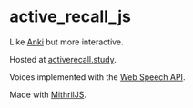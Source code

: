 # active_recall_js
Like [Anki](https://en.wikipedia.org/wiki/Anki_(software)) but more interactive.

Hosted at [activerecall.study](https://activerecall.study).

Voices implemented with the [Web Speech API](https://developer.mozilla.org/en-US/docs/Web/API/Web_Speech_API).

Made with [MithrilJS](https://mithril.js.org/index.html).




